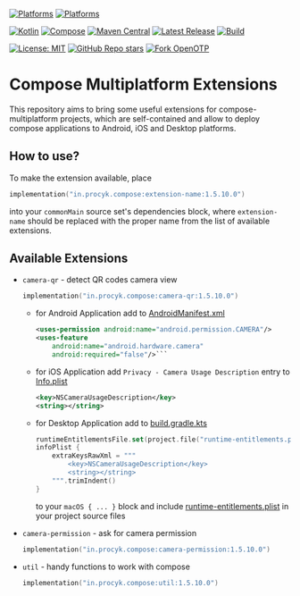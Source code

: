 [![Platforms](https://img.shields.io/badge/mobile-Android%20%7C%20iOS-blue)](https://github.com/avan1235/compose-extensions/releases)
[![Platforms](https://img.shields.io/badge/desktop-Windows%20%7C%20macOS%20%7C%20Linux-blue)](https://github.com/avan1235/compose-extensions/releases)

[![Kotlin](https://img.shields.io/badge/Kotlin-1.9.22-green.svg?logo=kotlin)](https://github.com/JetBrains/kotlin)
[![Compose](https://img.shields.io/badge/Compose%20Multiplatform-1.6.0-green.svg?logo=jetpack-compose)](https://github.com/JetBrains/compose-multiplatform)
[![Maven Central](https://img.shields.io/maven-central/v/in.procyk.compose/camera-qr?label=Maven%20Central&color=green)](https://central.sonatype.com/namespace/in.procyk.compose)
[![Latest Release](https://img.shields.io/github/v/release/avan1235/compose-extensions?label=Release&color=green)](https://github.com/avan1235/compose-extensions/releases)
[![Build](https://img.shields.io/github/actions/workflow/status/avan1235/compose-extensions/release.yml?label=Build&color=green)](https://github.com/avan1235/compose-extensions/actions/workflows/release.yml)

[![License: MIT](https://img.shields.io/badge/License-MIT-red.svg)](./LICENSE.md)
[![GitHub Repo stars](https://img.shields.io/github/stars/avan1235/compose-extensions?style=social)](https://github.com/avan1235/compose-extensions/stargazers)
[![Fork OpenOTP](https://img.shields.io/github/forks/avan1235/compose-extensions?logo=github&style=social)](https://github.com/avan1235/compose-extensions/fork)

# Compose Multiplatform Extensions

This repository aims to bring some useful extensions for compose-multiplatform projects, which
are self-contained and allow to deploy compose applications to Android, iOS and Desktop platforms.

## How to use?

To make the extension available, place 

```kotlin
implementation("in.procyk.compose:extension-name:1.5.10.0")
```

into your `commonMain` source set's dependencies block, where `extension-name` should be replaced with the
proper name from the list of available extensions.

## Available Extensions

- `camera-qr` - detect QR codes camera view
    ```kotlin
    implementation("in.procyk.compose:camera-qr:1.5.10.0")
    ```
    - for Android Application add to [AndroidManifest.xml](./examples/src/androidMain/AndroidManifest.xml)
      ```xml
      <uses-permission android:name="android.permission.CAMERA"/>
      <uses-feature
          android:name="android.hardware.camera"
          android:required="false"/>```

    - for iOS Application add `Privacy - Camera Usage Description` entry to [Info.plist](./examples/xcode/iosApp/Info.plist)
      ```xml
      <key>NSCameraUsageDescription</key>
      <string></string>
      ```
   
    - for Desktop Application add to [build.gradle.kts](./examples/build.gradle.kts)
      ```kotlin
      runtimeEntitlementsFile.set(project.file("runtime-entitlements.plist"))
      infoPlist {
          extraKeysRawXml = """
              <key>NSCameraUsageDescription</key>
              <string></string>
          """.trimIndent()
      }
      ```
      to your `macOS { ... }` block  and include 
      [runtime-entitlements.plist](./examples/runtime-entitlements.plist) in your project source files

- `camera-permission` - ask for camera permission
    ```kotlin
    implementation("in.procyk.compose:camera-permission:1.5.10.0")
    ```

- `util` - handy functions to work with compose
    ```kotlin
    implementation("in.procyk.compose:util:1.5.10.0")
    ```
